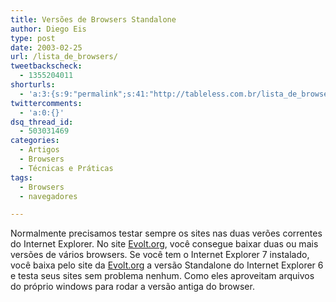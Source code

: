 ```yaml
---
title: Versões de Browsers Standalone
author: Diego Eis
type: post
date: 2003-02-25
url: /lista_de_browsers/
tweetbackscheck:
  - 1355204011
shorturls:
  - 'a:3:{s:9:"permalink";s:41:"http://tableless.com.br/lista_de_browsers";s:7:"tinyurl";s:26:"http://tinyurl.com/3ud2pqa";s:4:"isgd";s:19:"http://is.gd/SZ8As1";}'
twittercomments:
  - 'a:0:{}'
dsq_thread_id:
  - 503031469
categories:
  - Artigos
  - Browsers
  - Técnicas e Práticas
tags:
  - Browsers
  - navegadores

---
```

Normalmente precisamos testar sempre os sites nas duas verões correntes do Internet Explorer. No site [Evolt.org][1], você consegue baixar duas ou mais versões de vários browsers. Se você tem o Internet Explorer 7 instalado, você baixa pelo site da [Evolt.org][1] a versão Standalone do Internet Explorer 6 e testa seus sites sem problema nenhum. Como eles aproveitam arquivos do próprio windows para rodar a versão antiga do browser.

 [1]: http://browsers.evolt.org "Browsers"